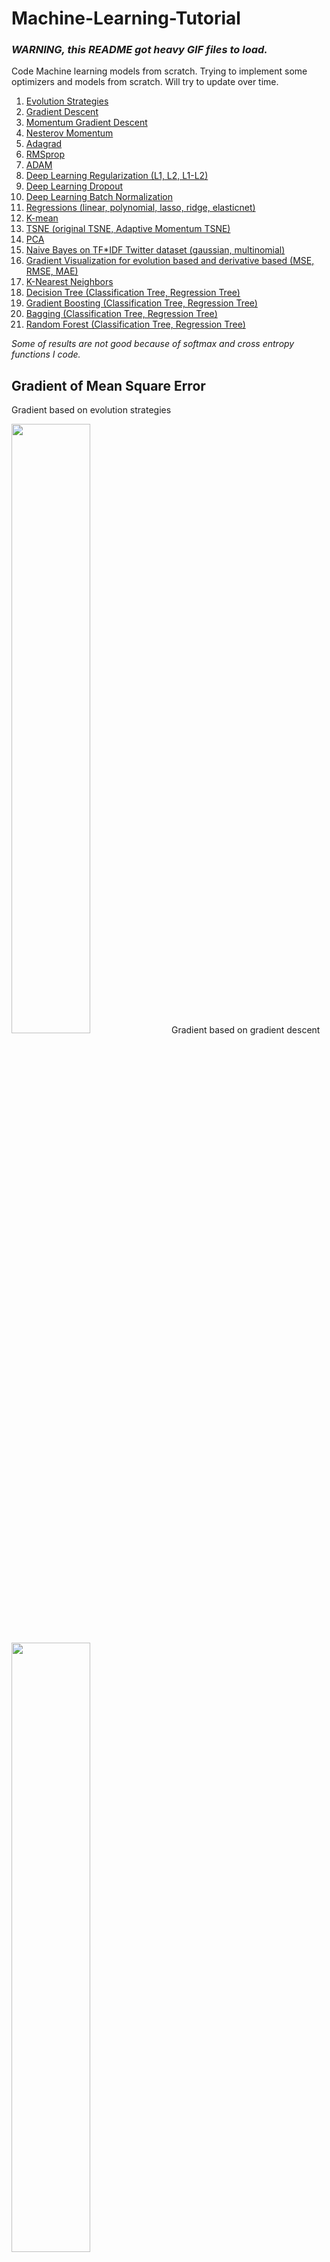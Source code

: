 # Machine-Learning-Tutorial
### *WARNING, this README got heavy GIF files to load.*

Code Machine learning models from scratch. Trying to implement some optimizers and models from scratch. Will try to update over time.
1. [Evolution Strategies](deep-evolution-entropy)
2. [Gradient Descent](softmax-entropy-gradientdescent)
3. [Momentum Gradient Descent](softmax-entropy-momentum)
4. [Nesterov Momentum](softmax-entropy-nesterov)
5. [Adagrad](softmax-entropy-adagrad)
6. [RMSprop](softmax-entropy-rmsprop)
7. [ADAM](softmax-entropy-adam)
8. [Deep Learning Regularization (L1, L2, L1-L2)](deep-learning-regularization)
9. [Deep Learning Dropout](deep-learning-dropout)
10. [Deep Learning Batch Normalization](deep-learning-batchnormalization)
11. [Regressions (linear, polynomial, lasso, ridge, elasticnet)](regression)
12. [K-mean](k-mean)
13. [TSNE (original TSNE, Adaptive Momentum TSNE)](tsne)
14. [PCA](pca)
15. [Naive Bayes on TF*IDF Twitter dataset (gaussian, multinomial)](bayes-tfidf)
16. [Gradient Visualization for evolution based and derivative based (MSE, RMSE, MAE)](gradient-visualization)
17. [K-Nearest Neighbors](K-nearest-neighbors)
18. [Decision Tree (Classification Tree, Regression Tree)](decision-tree)
19. [Gradient Boosting (Classification Tree, Regression Tree)](gradient-boosting)
20. [Bagging (Classification Tree, Regression Tree)](bagging)
21. [Random Forest (Classification Tree, Regression Tree)](random-forest)

*Some of results are not good because of softmax and cross entropy functions I code.*

## Gradient of Mean Square Error
Gradient based on evolution strategies

<img src="results/gradient-evolution.png" width="50%">
Gradient based on gradient descent

<img src="results/gradient-descent.png" width="50%">
</div>

## TSNE on Iris
<img src="tsne/animation-tsne-iris.gif" width="50%">

<img src="tsne/animation-tsne-perplexity-iris.gif" width="50%">

## Iris Data-set
### Evolution strategies
<img src="results/animation-evolution-iris.gif" width="50%">

### gradient descent
<img src="results/animation-gradientdescent-iris.gif" width="50%">

### momentum gradient descent
<img src="results/animation-momentum-gradientdescent-iris.gif" width="50%">

### nesterov momentum
<img src="results/animation-nesterov-gradientdescent-iris.gif" width="50%">

### adagrad
<img src="results/animation-adagrad-gradientdescent-iris.gif" width="50%">

### rmsprop
<img src="results/animation-rmsprop-gradientdescent-iris.gif" width="50%">

### adam
<img src="results/animation-adam-gradientdescent-iris.gif" width="50%">

## Comparison MSE gradient between models
<img src="results/mse-gradient.png" width="50%">
